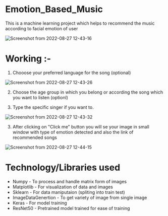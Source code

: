 # Emotion_Based_Music

This is a machine learning project which helps to recommend the music according to facial emotion of user

![Screenshot from 2022-08-27 12-43-16](https://user-images.githubusercontent.com/73030476/187019535-fccd912b-dbe0-4b63-9d39-4bbeba5b713a.png)
# Working :-

1. Chooose your preferred language for the song (optional)

![Screenshot from 2022-08-27 12-43-26](https://user-images.githubusercontent.com/73030476/187019541-81c52be1-dca0-45d9-a195-a8328d0cdb97.png)

2. Choose the age group in which you belong or according the song which you want to listen (optionl)

3. Type the specific singer if you want to.

![Screenshot from 2022-08-27 12-43-32](https://user-images.githubusercontent.com/73030476/187019545-24fe6f32-bd33-4e0f-a650-895fa5380afe.png)

3. After clicking on "Click me" button you will se your image in small window with type of emotion detected and also the link of recommended songs

![Screenshot from 2022-08-27 12-44-15](https://user-images.githubusercontent.com/73030476/187019547-68c7ab4f-daee-48b1-9c03-16535535afda.png)

# Technology/Libraries used

* Numpy - To process and handle matrix form of images
* Matplotlib - For visualization of data and images
* Sklearn - For data maniputaion (spliting into train test)
* ImageDataGenertion - To get variety of image from single image
* Keras - For model training
* ResNet50 - Pretrained model trained for ease of training
